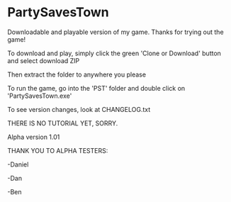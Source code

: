 # PartySavesTown
Downloadable and playable version of my game.
Thanks for trying out the game!

To download and play, simply click the green 'Clone or Download' button and select download ZIP

Then extract the folder to anywhere you please 

To run the game, go into the 'PST' folder and double click on 'PartySavesTown.exe'

To see version changes, look at CHANGELOG.txt

THERE IS NO TUTORIAL YET, SORRY.

Alpha version 1.01

THANK YOU TO ALPHA TESTERS:

-Daniel

-Dan

-Ben
